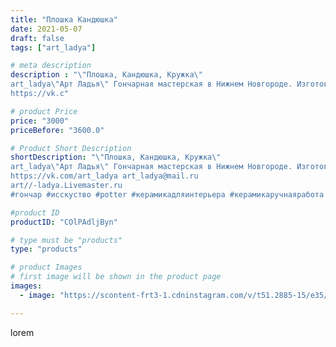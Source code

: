 ```yaml
---
title: "Плошка Кандюшка"
date: 2021-05-07
draft: false
tags: ["art_ladya"]

# meta description
description : "\"Плошка, Кандюшка, Кружка\" 
art_ladya\"Арт Ладья\" Гончарная мастерская в Нижнем Новгороде. Изготовление керамики и мастер//-классы по обучению. 
https://vk.c"

# product Price
price: "3000"
priceBefore: "3600.0"

# Product Short Description
shortDescription: "\"Плошка, Кандюшка, Кружка\" 
art_ladya\"Арт Ладья\" Гончарная мастерская в Нижнем Новгороде. Изготовление керамики и мастер//-классы по обучению. 
https://vk.com/art_ladya art_ladya@mail.ru 
art//-ladya.Livemaster.ru
#гончар #исскуство #potter #керамикадляинтерьера #керамикаручнаяработа #гончарнаямастерская #керамиканазаказ #handmade #посудаизглины #керамика #гончарнаяпосуда #эксклюзивнаякерамика #dishes #миска #ceramicar #mug #claygoods #tankard #earthenware #ceramic #design #кружка #плошка #restaurant #ceramicart #кандюшка #pint #clay #авторскаякерамика #пинта"

#product ID
productID: "COlPAdljByn"

# type must be "products"
type: "products"

# product Images
# first image will be shown in the product page
images:
  - image: "https://scontent-frt3-1.cdninstagram.com/v/t51.2885-15/e35/182987504_2913910275494042_3447192611054973926_n.jpg?_nc_ht=scontent-frt3-1.cdninstagram.com&_nc_cat=102&_nc_ohc=0XAGKtCHRocAX8Aswo7&edm=APU89FABAAAA&ccb=7-4&oh=6fffa66dd3ab0b264f1c657843fda518&oe=612C1EE2&_nc_sid=86f79a&ig_cache_key=MjU2ODUyNTE2NDk1MDg1NDgyMw%3D%3D.2-ccb7-4"

---
```

lorem
